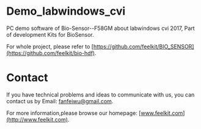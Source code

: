 # Demo_labwindows_cvi
PC demo software of Bio-Sensor--F58GM  about labwindows cvi 2017, Part of development Kits for BioSensor. 

For whole project, please refer to [https://github.com/feelkit/BIO_SENSOR](https://github.com/feelkit/bio-hdf).

# Contact
If you have technical problems and ideas to communicate with us, you can
contact us by Email: fanfeiwu@gmail.com.  

For more information,please browse our homepage: [www.feelkit.com](http://www.feelkit.com).

